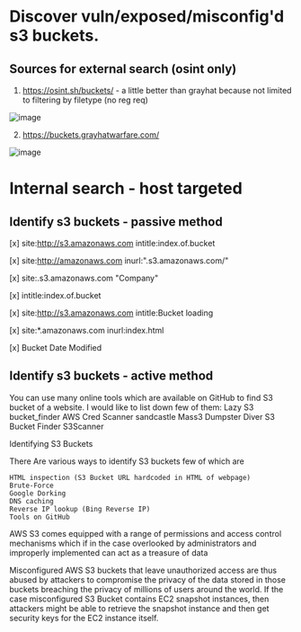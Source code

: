 # Discover vuln/exposed/misconfig'd s3 buckets.

## Sources for external search (osint only)

1. https://osint.sh/buckets/ - a little better than grayhat because not limited to filtering by filetype (no reg req) 

![image](https://github.com/ex16x41/bugbounty/assets/44981946/ef73ae2b-67e6-4e02-b418-0873517125a1)

2. https://buckets.grayhatwarfare.com/

![image](https://github.com/ex16x41/bugbounty/assets/44981946/f9c53007-c327-4d08-b0cc-3aa520ed650b)


# Internal search - host targeted 

## Identify s3 buckets - passive method 

[x] site:http://s3.amazonaws.com intitle:index.of.bucket

[x] site:http://amazonaws.com inurl:".s3.amazonaws.com/"

[x] site:.s3.amazonaws.com "Company"

[x] intitle:index.of.bucket

[x] site:http://s3.amazonaws.com intitle:Bucket loading

[x] site:*.amazonaws.com inurl:index.html

[x] Bucket Date Modified


## Identify s3 buckets - active method 
You can use many online tools which are available on GitHub to find S3 bucket of a website. I would like to list down few of them:
Lazy S3
bucket_finder
AWS Cred Scanner
sandcastle
Mass3
Dumpster Diver
S3 Bucket Finder
S3Scanner

Identifying S3 Buckets

 There Are various ways to identify S3 buckets few of which are

    HTML inspection (S3 Bucket URL hardcoded in HTML of webpage)
    Brute-Force
    Google Dorking
    DNS caching
    Reverse IP lookup (Bing Reverse IP)
    Tools on GitHub

AWS S3 comes equipped with a range of permissions and access control mechanisms which if in the case overlooked by administrators and improperly implemented can act as a treasure of data

Misconfigured AWS S3 buckets that leave unauthorized access are thus abused by attackers to compromise the privacy of the data stored in those buckets breaching the privacy of millions of users around the world. If the case misconfigured S3 Bucket contains EC2 snapshot instances, then attackers might be able to retrieve the snapshot instance and then get security keys for the EC2 instance itself. 

